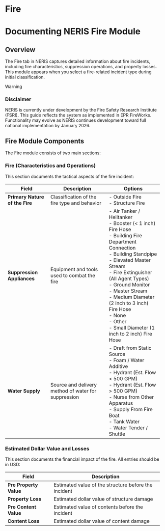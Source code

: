 # Fire

# Documenting NERIS Fire Module

## Overview

The Fire tab in NERIS captures detailed information about fire incidents, including fire characteristics, suppression operations, and property losses. This module appears when you select a fire-related incident type during initial classification.

> [!WARNING]
> ### **Disclaimer**
> NERIS is currently under development by the Fire Safety Research Institute (FSRI). This guide reflects the system as implemented in EPR FireWorks. Functionality may evolve as NERIS continues development toward full national implementation by January 2026.

## Fire Module Components

The Fire module consists of two main sections:

### Fire (Characteristics and Operations)

This section documents the tactical aspects of the fire incident:

| **Field** | **Description** | **Options** |
| --- | --- | --- |
| **Primary Nature of the Fire** | Classification of the fire type and behavior | - Outside Fire<br>- Structure Fire |
| **Suppression Appliances** | Equipment and tools used to combat the fire | - Air Tanker / Helitanker<br>- Booster (< 1 inch) Fire Hose<br>- Building Fire Department Connection<br>- Building Standpipe<br>- Elevated Master Stream<br>- Fire Extinguisher (All Agent Types)<br>- Ground Monitor<br>- Master Stream<br>- Medium Diameter (2 inch to 3 inch) Fire Hose<br>- None<br>- Other<br>- Small Diameter (1 inch to 2 inch) Fire Hose |
| **Water Supply** | Source and delivery method of water for suppression | - Draft from Static Source<br>- Foam / Water Additive<br>- Hydrant (Est. Flow < 500 GPM)<br>- Hydrant (Est. Flow > 500 GPM)<br>- Nurse from Other Apparatus<br>- Supply From Fire Boat<br>- Tank Water<br>- Water Tender / Shuttle |

### Estimated Dollar Value and Losses

This section documents the financial impact of the fire. All entries should be in USD:

| **Field** | **Description** |
| --- | --- |
| **Pre Property Value** | Estimated value of the structure before the incident |
| **Property Loss** | Estimated dollar value of structure damage |
| **Pre Content Value** | Estimated value of contents before the incident |
| **Content Loss** | Estimated dollar value of content damage |